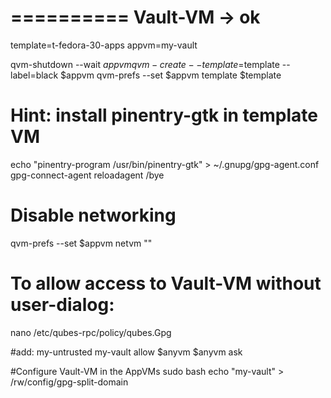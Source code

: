 ==========
 Vault-VM -> ok
==========

template=t-fedora-30-apps
appvm=my-vault

qvm-shutdown --wait $appvm
qvm-create --template=$template --label=black $appvm
qvm-prefs --set $appvm template $template

# Hint: install pinentry-gtk in template VM
echo "pinentry-program /usr/bin/pinentry-gtk" > ~/.gnupg/gpg-agent.conf
gpg-connect-agent reloadagent /bye

# Disable networking
qvm-prefs --set $appvm netvm ""

# To allow access to Vault-VM without user-dialog:
nano /etc/qubes-rpc/policy/qubes.Gpg

#add:
my-untrusted my-vault allow
$anyvm $anyvm ask

#Configure Vault-VM in the AppVMs
sudo bash
echo "my-vault" > /rw/config/gpg-split-domain

